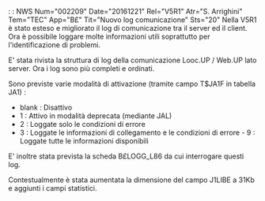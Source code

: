  :  : NWS Num="002209" Date="20161221" Rel="V5R1" Atr="S. Arrighini" Tem="TEC" App="B£" Tit="Nuovo log comunicazione" Sts="20"
Nella V5R1 è stato esteso e migliorato il log di comunicazione tra il server ed il client. Ora è possibile loggare molte informazioni utili soprattutto per l'identificazione di problemi.

E' stata rivista la struttura di log della comunicazione Looc.UP / Web.UP lato server.
Ora i log sono più completi e ordinati.

Sono previste varie modalità di attivazione (tramite campo T$JA1F in tabella JA1) : 
-  blank :  Disattivo
-  1 :      Attivo in modalità deprecata (mediante JAL)
-  2 :      Loggate solo le condizioni di errore
-  3 :      Loggate le informazioni di collegamento e le condizioni di errore -  9 :      Loggate tutte le informazioni disponibili

E' inoltre stata prevista la scheda B£LOGG_L86 da cui interrogare questi log.

Contestualmente è stata aumentata la dimensione del campo J1LIBE a 31Kb e aggiunti i campi statistici.
